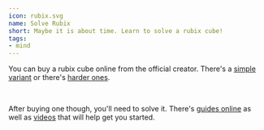 ```yaml
---
icon: rubix.svg
name: Solve Rubix
short: Maybe it is about time. Learn to solve a rubix cube!
tags:
- mind
---
```


You can buy a rubix cube online from the official creator. There's a [simple variant](https://www.rubiks.com/en-us/rubik-s-cube-2x2.html) or there's [harder ones](https://www.rubiks.com/en-us/rubik-s-cube-5x5.html).

<br>

After buying one though, you'll need to solve it. There's [guides online](https://www.wikihow.com/Solve-a-Rubik%27s-Cube) as well as [videos](https://www.youtube.com/watch?v=R-R0KrXvWbc) that will help get you started.
